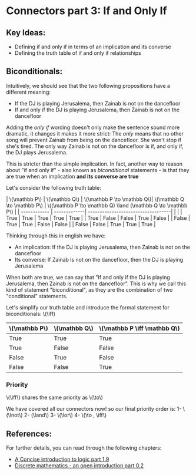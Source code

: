 # Connectors part 3: If and Only If

## Key Ideas:
- Defining if and only if in terms of an implication and its converse
- Defining the truth table of if and only if relationships

## Biconditionals:

Intuitively, we should see that the two following propositions have a different meaning:
- If the DJ is playing Jerusalema, then Zainab is not on the dancefloor
- If and only if the DJ is playing Jerusalema, then Zainab is not on the dancefloor

Adding the *only if* wording doesn't only make the sentence sound more dramatic, it changes it makes it more strict: The *only* means that no other song will prevent Zainab from being on the dancefloor. She won't stop if she's tired. The only way Zainab is not on the dancefloor is if, and only if, the DJ plays Jerusalema. 

This is stricter than the simple implication. In fact, another way to reason about "if and only if" - also known as *biconditional* statements - is that they are true when an implication **and its converse are true**

Let's consider the following truth table:

| \\(\mathbb P\\) | \\(\mathbb Q\\) | \\(\mathbb P \to \mathbb Q\\)| \\(\mathbb Q \to \mathbb P\\) | \\((\mathbb P \to \mathbb Q) \land (\mathbb Q \to \mathbb P\\) |
| ------------ | -------------| -----------------------------------| | |
| True | True | True | True | True | 
| True | False | False | True | False | 
| False | True | True | False | False | 
| False | False | True |  True | True |


Thinking through this in english we have:
- An implication: If the DJ is playing Jerusalema, then Zainab is not on the dancefloor
- Its converse: If Zainab is not on the dancefloor, then the DJ is playing Jerusalema

When both are true, we can say that "If and only if the DJ is playing Jerusalema, then Zainab is not on the dancefloor". This is why we call this kind of statement "biconditional", as they are the combination of two "conditional" statements. 

Let's simplify our truth table and introduce the formal statement for biconditionals: \\(\iff)

| \\(\mathbb P\\) | \\(\mathbb Q\\) | \\(\mathbb P \iff \mathbb Q\\)| 
| ------------ | -------------| -----------------------------------|
| True | True |  True | 
| True | False | False | 
| False | True | False | 
| False | False | True |

### Priority

\\(\iff\\) shares the same priority as \\(\to\\)

We have covered all our connectors now! so our final priority order is:
1- \\(\lnot\\)
2- \(\land\\)
3- \\(\lor\\)
4- \\(\to  ,  \iff\\)

## References:
For further details, you can read through the following chapters:
- [A Concise introduction to logic part 1.9](https://open.umn.edu/opentextbooks/textbooks/452)
- [Discrete mathematics - an open introduction part 0.2](http://discrete.openmathbooks.org/dmoi3/sec_propositional.html)
